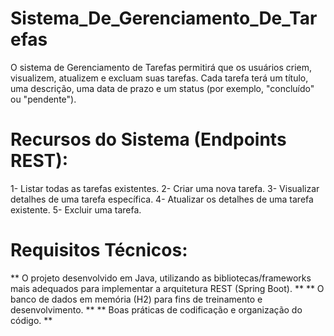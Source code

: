 # Sistema_De_Gerenciamento_De_Tarefas
O sistema de Gerenciamento de Tarefas permitirá que os usuários criem, visualizem, atualizem e excluam suas tarefas. Cada tarefa terá um título, uma descrição, uma data de prazo e um status (por exemplo, "concluído" ou "pendente").

# Recursos do Sistema (Endpoints REST):

1- Listar todas as tarefas existentes.
2- Criar uma nova tarefa.
3- Visualizar detalhes de uma tarefa específica.
4- Atualizar os detalhes de uma tarefa existente.
5- Excluir uma tarefa.

# Requisitos Técnicos:

** O projeto desenvolvido em Java, utilizando as bibliotecas/frameworks mais adequados para implementar a arquitetura REST (Spring Boot). **
** O banco de dados em memória (H2) para fins de treinamento e desenvolvimento. **
** Boas práticas de codificação e organização do código. **

